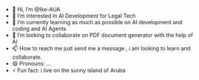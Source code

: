 - 👋 Hi, I’m @Ike-AUA
- 👀 I’m interested in AI Development for Legal Tech
- 🌱 I’m currently learning as much as possible on AI development and coding and AI Agents
- 💞️ I’m looking to collaborate on PDF document generator with the help of AI
- 📫 How to reach me just send me a message , i am looking to learn and collaborate.
- 😄 Pronouns: ...
- ⚡ Fun fact: i live on the sunny island of Aruba

<!---
Ike-AUA/Ike-AUA is a ✨ special ✨ repository because its `README.md` (this file) appears on your GitHub profile.
You can click the Preview link to take a look at your changes.
--->
